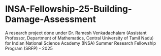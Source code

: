 # INSA-Fellowship-25-Building-Damage-Assessment
A research project done under Dr. Ramesh Venkadachalam (Assistant Professor, Department of Mathematics, Central University of Tamil Nadu) for Indian National Science Academy (INSA) Summer Research Fellowship Program (SRFP) - 2025
